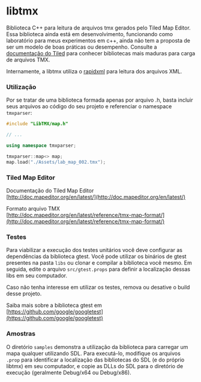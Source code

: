 # libtmx
Biblioteca C++ para leitura de arquivos tmx gerados pelo Tiled Map Editor. Essa biblioteca ainda está em desenvolvimento, funcionando como laboratório para meus experimentos em c++, ainda não tem a proposta de ser um modelo de boas práticas ou desempenho. Consulte a [documentação do Tiled](http://doc.mapeditor.org/en/latest/reference/support-for-tmx-maps/) para conhecer bibliotecas mais maduras para carga de arquivos TMX.

Internamente, a libtmx utiliza o [rapidxml](http://rapidxml.sourceforge.net/) para leitura dos arquivos XML. 

### Utilização

Por se tratar de uma biblioteca formada apenas por arquivo .h, basta incluir seus arquivos ao código do seu projeto e referenciar o namespace `tmxparser`:

```cpp
#include "LibTMX/map.h"

// ...

using namespace tmxparser;

tmxparser::map<> map;
map.load("./Assets/lab_map_002.tmx");

```

### Tiled Map Editor

Documentação do Tiled Map Editor  
[http://doc.mapeditor.org/en/latest/](http://doc.mapeditor.org/en/latest/)

Formato arquivo TMX  
[http://doc.mapeditor.org/en/latest/reference/tmx-map-format/](http://doc.mapeditor.org/en/latest/reference/tmx-map-format/)

### Testes  

Para viabilizar a execução dos testes unitários você deve configurar as dependências da biblioteca gtest. Você pode utilizar os binários de gtest presentes na pasta `libs` ou clonar e compilar a biblioteca você mesmo. Em seguida, edite o arquivo `src/gtest.props` para definir a localização dessas libs em seu computador.

Caso não tenha interesse em utilizar os testes, remova ou desative o build desse projeto.

Saiba mais sobre a biblioteca gtest em [https://github.com/google/googletest](https://github.com/google/googletest)

### Amostras

O diretório `samples` demonstra a utilização da biblioteca para carregar um mapa qualquer utilizando SDL. Para executá-lo, modifique os arquivos `.prop` para identificar a localização das bibliotecas do SDL (e do próprio libtmx) em seu computador, e copie as DLLs do SDL para o diretório de execução (geralmente Debug/x64 ou Debug/x86).
